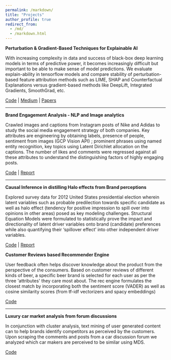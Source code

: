 ```yaml
---
permalink: /markdown/
title: "Projects"
author_profile: true
redirect_from: 
  - /md/
  - /markdown.html
---
```



**Perturbation & Gradient-Based Techniques for Explainable AI**

With increasing complexity in data and success of black-box deep learning models in terms of predictive power, it becomes increasingly difficult but important to be able to make sense of model predictions. We evaluate explain-ability in tensorflow models and compare stability of perturbation-based feature attribution methods such as LIME, SHAP and Counterfactual Explanations versus gradient-based methods like DeepLift, Integrated Gradients, SmoothGrad, etc.

[Code](https://github.com/abhinav-sharma-6167/Advanced-ML-and-XAI/tree/main/Project)
| [Medium](https://medium.com/@abhinav_utexas/explainable-ai-e3cf209af5fc)
| [Papers](https://github.com/abhinav-sharma-6167/Advanced-ML-and-XAI/tree/main/Research%20Papers/Explainable%20AI)

---

**Brand Engagement Analysis - NLP and Image analytics**

Crawled images and captions from Instagram posts of Nike and Adidas to study the social media engagement strategy of both companies.
Key attributes are engineering by obtaining labels, presence of people, sentiment from images (GCP Vision API) ; prominent phrases using named entity recognition, key topics using Latent Dirichlet allocation on the captions. The number of likes and comments were regressed against all these attributes to understand the distinguishing factors of highly engaging posts.

[Code](https://github.com/vicgpt/Unstructured-Data-Analytics/tree/main/Project)
| [Report](https://github.com/vicgpt/Unstructured-Data-Analytics/blob/main/Project/Brand-Analytics.pdf)

---

**Causal Inference in distilling Halo effects from Brand perceptions**

Explored survey data for 2012 United States presidential election wherein latent variables such as probable predilection towards specific candidate as well as halo effect (tendency for positive impression to spill over into opinions in other areas) posed as key modeling challenges. Structural Equation Models were formulated to statistically prove the impact and directionality of latent driver variables onto brand (candidate) preferences while also quantifying their ‘spillover effect’ into other independent driver variables.

[Code](https://github.com/abhinav-sharma-6167/Causal-Inference-for-Brand-Assessment/blob/main/halo%20effect.ipynb)
| [Report](https://github.com/abhinav-sharma-6167/Causal-Inference-for-Brand-Assessment/blob/main/Marketing%20Project%20slides%20v1.pdf)

**Customer Reviews based Recommender Engine**

User feedback often helps discover knowledge about the product from the perspective of the consumers. Based on customer reviews of different kinds of beer, a specific beer brand is selected for each user as per the three 'attributes' they care most about. The rec engine formulates the closest match by incorporating both the sentiment score (VADER) as well as cosine similarity scores (from tf-idf vectorizers and spacy embeddings)

[Code](https://github.com/vicgpt/Unstructured-Data-Analytics/blob/main/Assignment%202%20-%20Beer%20review/beer_review.ipynb)

---

**Luxury car market analysis from forum discussions**

In conjunction with cluster analysis, text mining of user generated content can to help brands identify competitors as perceived by the customers. Upon scraping the comments and posts from a car discussion forum we analyzed which car makers are perceived to be similar using MDS. 

[Code](https://github.com/vicgpt/Unstructured-Data-Analytics/blob/main/Assignment%201%20-%20Car%20Brands/Car-Brand-Text-Analytics.ipynb)


